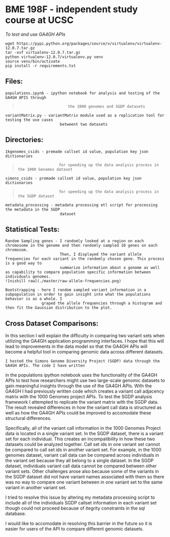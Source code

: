 # BME 198F - independent study course at UCSC

*To test and use GA4GH APIs*

```
wget https://pypi.python.org/packages/source/v/virtualenv/virtualenv-12.0.7.tar.gz
tar -xvf virtualenv-12.0.7.tar.gz
python virtualenv-12.0.7/virtualenv.py venv
source venv/bin/activate
pip install -r requirements.txt
```

## Files:
>
	populations.ipynb - ipython notebook for analysis and testing of the GA4GH APIS through
>							the 1000 genomes and SGDP datasets

	variantMatrix.py - variantMatrix module used as a replication tool for testing the use cases
							betweent two datasets
	
## Directories:
>
	1kgenomes_csids - premade callset id value, population key json dictionaries 
>						for speeding up the data analysis process in the 1000 Genomes dataset

	simons_csids - premade callset id value, population key json dictionaries
>						for speeding up the data analysis process in the SGDP dataset

	metadata_processing - metadata processing etl script for processing the metadata in the SGDP
							dataset

## Statistical Tests:
>
	Random Sampling genes - I randomly looked at a region on each chromosome in the genome and then randomly sampled 10 genes on each chromosom.
							Then, I displayed the variant allele frequencies for each variant in the randomly chosen gene. This process is a good way to
							summarize information about a genome as well as capability to compare population specific information between individuals genomes.
	![nishill raw](./master/raw-allele-frequencies.png)

>
	Bootstrapping - here I random sampled variant information in a subpopulation in order to gain insight into what the populations behavior is as a whole. I 
					graped the allele frequencies through a histogram and then fit the Gaussian distribution to the plot. 


## Cross Dataset Comparisons:

In this section I will explain the difficulty in comparing two variant sets when utilizing 
the GA4GH application programming interfaces. I hope that this will lead to improvements in the data model
so that the GA4GH APIs will become a helpful tool in comparing genomic data across different datasets. 

	I hosted the Simons Genome Diversity Project (SGDP) data through the GA4GH APIs. The code I have written
in the populations ipython notebook uses the functionality of the GA4GH APIs to test how researchers might use
two large-scale genomic datasets to gain meaningful insights through the use of the GA4GH APIs. With the GA4GH I 
had previously written code which creates a variant call adjacency matrix with the 1000 Genomes project APIs. To test
the SGDP analysis framework I attempted to replicate the variant matrix with the SGDP data. The result revealed 
differences in how the variant call data is structured as well as how the GA4GH APIs could be improved to 
accomodate these structural differences.

Specifically, all of the variant call information in the 1000 Genomes Project data is located in a single variant set.
In the SGDP dataset, there is a variant set for each individual. This creates an incompatibility in how these two datasets
could be analyzed together. Call set ids in one variant set cannot be compared to call set ids in another variant set. For example, 
in the 1000 genomes dataset, variant call data can be compared across individuals in the variant set because they all belong to a single dataset. 
In the SGDP dataset, individuals variant call data cannot be compared between other variant sets. Other challenges arose also
because some of the variants in the SGDP dataset did not have variant names associated with them so there was no way to compare one
variant between in one variant set to the same variant in another variant set.  

I tried to resolve this issue by altering my metadata processing script to include all of the individuals SGDP callset information 
in each variant set though could not proceed because of itegrity constraints in the sql database. 

I would like to accomodate in resolving this barrier in the future so it is easier for users of the API to compare different genomic datasets.  
